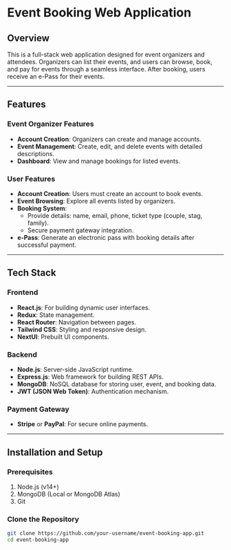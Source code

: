 # **Event Booking Web Application**

## **Overview**
This is a full-stack web application designed for event organizers and attendees. Organizers can list their events, and users can browse, book, and pay for events through a seamless interface. After booking, users receive an e-Pass for their events.

---

## **Features**

### **Event Organizer Features**
- **Account Creation**: Organizers can create and manage accounts.
- **Event Management**: Create, edit, and delete events with detailed descriptions.
- **Dashboard**: View and manage bookings for listed events.

### **User Features**
- **Account Creation**: Users must create an account to book events.
- **Event Browsing**: Explore all events listed by organizers.
- **Booking System**:
  - Provide details: name, email, phone, ticket type (couple, stag, family).
  - Secure payment gateway integration.
- **e-Pass**: Generate an electronic pass with booking details after successful payment.

---

## **Tech Stack**

### **Frontend**
- **React.js**: For building dynamic user interfaces.
- **Redux**: State management.
- **React Router**: Navigation between pages.
- **Tailwind CSS**: Styling and responsive design.
- **NextUI**: Prebuilt UI components.

### **Backend**
- **Node.js**: Server-side JavaScript runtime.
- **Express.js**: Web framework for building REST APIs.
- **MongoDB**: NoSQL database for storing user, event, and booking data.
- **JWT (JSON Web Token)**: Authentication mechanism.

### **Payment Gateway**
- **Stripe** or **PayPal**: For secure online payments.

---

## **Installation and Setup**

### **Prerequisites**
1. Node.js (v14+)
2. MongoDB (Local or MongoDB Atlas)
3. Git

### **Clone the Repository**
```bash
git clone https://github.com/your-username/event-booking-app.git
cd event-booking-app
